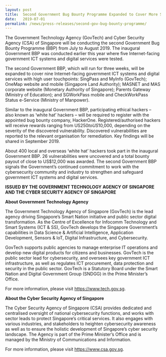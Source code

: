 ```yaml
---
layout: post
title:  Second Government Bug Bounty Programme Expanded to Cover More Systems and Digital Services
date:   2019-07-01
permalink: /news/press-releases/second-gov-bug-bounty-programme/
---
```

The Government Technology Agency (GovTech) and Cyber Security Agency (CSA) of Singapore will be conducting the second Government Bug Bounty Programme (BBP) from July to August 2019. The inaugural Government BBP was conducted earlier this year where five Internet-facing government ICT systems and digital services were tested.

The second Government BBP, which will run for three weeks, will be expanded to cover nine Internet-facing government ICT systems and digital services with high user touchpoints: SingPass and MyInfo (GovTech); OneMap website and mobile (Singapore Land Authority); MASNET and MAS corporate website (Monetary Authority of Singapore); Parents Gateway (Ministry of Education); and SGWorkPass mobile and CheckWorkPass Status e-Service (Ministry of Manpower).

Similar to the inaugural Government BBP, participating ethical hackers – also known as ‘white hat’ hackers – will be required to register with the appointed bug bounty company, HackerOne. Registered/authorised hackers will receive rewards ranging from US$250 to US$10,000, depending on the severity of the discovered vulnerability. Discovered vulnerabilities are reported to the relevant organisation for remediation. Key findings will be shared in September 2019.

About 400 local and overseas ‘white hat’ hackers took part in the inaugural Government BBP. 26 vulnerabilities were uncovered and a total bounty payout of close to US$12,000 was awarded. The second Government BBP signals the Government’s continued commitment to work with the cybersecurity community and industry to strengthen and safeguard government ICT systems and digital services.

**ISSUED BY THE GOVERNMENT TECHNOLOGY AGENCY OF SINGAPORE AND THE CYBER SECURITY AGENCY OF SINGAPORE**

**About Government Technology Agency**

The Government Technology Agency of Singapore (GovTech) is the lead agency driving Singapore’s Smart Nation initiative and public sector digital transformation. As the Centre of Excellence for Infocomm Technology and Smart Systems (ICT & SS), GovTech develops the Singapore Government’s capabilities in Data Science & Artificial Intelligence, Application Development, Sensors & IoT, Digital Infrastructure, and Cybersecurity.  

GovTech supports public agencies to manage enterprise IT operations and develop new digital products for citizens and businesses. GovTech is the public sector lead for cybersecurity, and oversees key government ICT infrastructure, as well as regulates ICT procurement, data protection and security in the public sector.  GovTech is a Statutory Board under the Smart Nation and Digital Government Group (SNDGG) in the Prime Minister’s Office. 

For more information, please visit <https://www.tech.gov.sg>.

**About the Cyber Security Agency of Singapore**

The Cyber Security Agency of Singapore (CSA) provides dedicated and centralised oversight of national cybersecurity functions, and works with sector leads to protect Singapore’s critical services. It also engages with various industries, and stakeholders to heighten cybersecurity awareness as well as to ensure the holistic development of Singapore’s cyber security landscape. The Agency is part of the Prime Minister’s Office and is managed by the Ministry of Communications and Information. 

For more information, please visit <https://www.csa.gov.sg>.